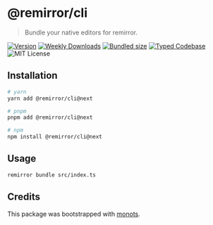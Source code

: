 # @remirror/cli

> Bundle your native editors for remirror.

[![Version][version]][npm] [![Weekly Downloads][downloads-badge]][npm]
[![Bundled size][size-badge]][size] [![Typed Codebase][typescript]](./src/index.ts)
![MIT License][license]

[version]: https://flat.badgen.net/npm/v/@remirror/cli
[npm]: https://npmjs.com/package/@remirror/cli
[license]: https://flat.badgen.net/badge/license/MIT/purple
[size]: https://bundlephobia.com/result?p=@remirror/cli
[size-badge]: https://flat.badgen.net/bundlephobia/minzip/@remirror/cli
[typescript]: https://flat.badgen.net/badge/icon/TypeScript?icon=typescript&label
[downloads-badge]: https://badgen.net/npm/dw/@remirror/cli/red?icon=npm

## Installation

```bash
# yarn
yarn add @remirror/cli@next

# pnpm
pnpm add @remirror/cli@next

# npm
npm install @remirror/cli@next
```

## Usage

```bash
remirror bundle src/index.ts
```

## Credits

This package was bootstrapped with [monots].

[monots]: https://github.com/monots/monots
